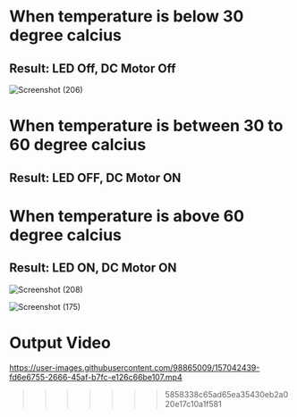 # When temperature is below 30 degree calcius
## Result: LED Off, DC Motor Off  

![Screenshot (206)](https://user-images.githubusercontent.com/98865009/157206624-c90a109d-73f7-4e77-a2c1-3e7912081864.png)

# When temperature is between 30 to 60 degree calcius 
## Result: LED OFF, DC Motor ON



# When temperature is above 60 degree calcius
## Result: LED ON, DC Motor ON
![Screenshot (208)](https://user-images.githubusercontent.com/98865009/157208867-0fca67ba-f3e5-4cfb-ac3f-3b400e0a0907.png)

![Screenshot (175)](https://user-images.githubusercontent.com/98865009/157032006-e9bebd37-3c8e-4cff-91b1-4a28187d65ce.png)

# Output Video 
https://user-images.githubusercontent.com/98865009/157042439-fd6e6755-2666-45af-b7fc-e126c66be107.mp4
>>>>>>> 5858338c65ad65ea35430eb2a020e17c10a1f581
